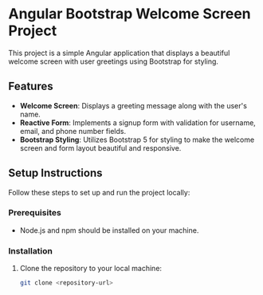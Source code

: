 # Angular Bootstrap Welcome Screen Project

This project is a simple Angular application that displays a beautiful welcome screen with user greetings using Bootstrap for styling.

## Features

- **Welcome Screen**: Displays a greeting message along with the user's name.
- **Reactive Form**: Implements a signup form with validation for username, email, and phone number fields.
- **Bootstrap Styling**: Utilizes Bootstrap 5 for styling to make the welcome screen and form layout beautiful and responsive.

## Setup Instructions

Follow these steps to set up and run the project locally:

### Prerequisites

- Node.js and npm should be installed on your machine.

### Installation

1. Clone the repository to your local machine:

   ```bash
   git clone <repository-url>
